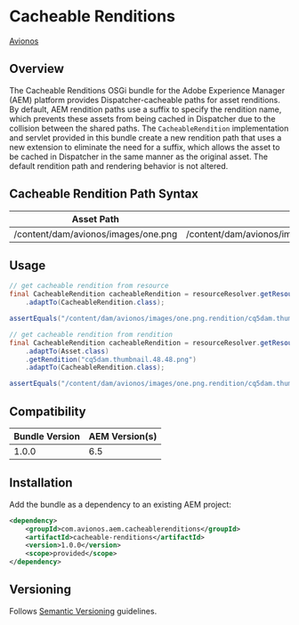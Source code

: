 # Cacheable Renditions

[Avionos](https://www.avionos.com)

## Overview

The Cacheable Renditions OSGi bundle for the Adobe Experience Manager (AEM) platform provides Dispatcher-cacheable paths for asset renditions.  By default, AEM rendition paths use a suffix to specify the rendition name, which prevents these assets from being cached in Dispatcher due to the collision between the shared paths.  The `CacheableRendition` implementation and servlet provided in this bundle create a new rendition path that uses a new extension to eliminate the need for a suffix, which allows the asset to be cached in Dispatcher in the same manner as the original asset.  The default rendition path and rendering behavior is not altered.

## Cacheable Rendition Path Syntax

Asset Path | Default Rendition Path | Cacheable Rendition Path
------------ | ------------- | -------------
/content/dam/avionos/images/one.png | /content/dam/avionos/images/one.png/jcr:content/renditions/cq5dam.thumbnail.48.48.png | /content/dam/avionos/images/one.png.rendition/cq5dam.thumbnail.48.48.png

## Usage

```java
// get cacheable rendition from resource
final CacheableRendition cacheableRendition = resourceResolver.getResource("/content/dam/avionos/images/one.png/jcr:content/renditions/cq5dam.thumbnail.48.48.png")
    .adaptTo(CacheableRendition.class);

assertEquals("/content/dam/avionos/images/one.png.rendition/cq5dam.thumbnail.48.48.png", cacheableRendition.getPath());
```

```java
// get cacheable rendition from rendition
final CacheableRendition cacheableRendition = resourceResolver.getResource("/content/dam/avionos/images/one.png")
    .adaptTo(Asset.class)
    .getRendition("cq5dam.thumbnail.48.48.png")
    .adaptTo(CacheableRendition.class);

assertEquals("/content/dam/avionos/images/one.png.rendition/cq5dam.thumbnail.48.48.png", cacheableRendition.getPath());
```

## Compatibility

Bundle Version | AEM Version(s)
------------ | -------------
1.0.0 | 6.5

## Installation

Add the bundle as a dependency to an existing AEM project:

```xml
<dependency>
    <groupId>com.avionos.aem.cacheablerenditions</groupId>
    <artifactId>cacheable-renditions</artifactId>
    <version>1.0.0</version>
    <scope>provided</scope>
</dependency>
```

## Versioning

Follows [Semantic Versioning](http://semver.org/) guidelines.